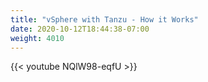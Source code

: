 ```yaml
---
title: "vSphere with Tanzu - How it Works"
date: 2020-10-12T18:44:38-07:00
weight: 4010
---
```

{{< youtube NQlW98-eqfU >}}
